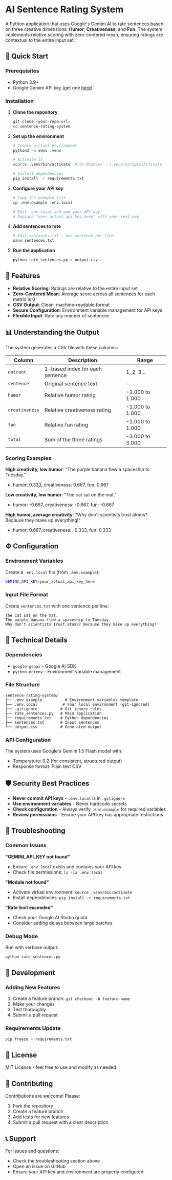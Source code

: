 # AI Sentence Rating System

A Python application that uses Google's Gemini AI to rate sentences based on three creative dimensions: **Humor**, **Creativeness**, and **Fun**. The system implements relative scoring with zero-centered mean, ensuring ratings are contextual to the entire input set.

## 🚀 Quick Start

### Prerequisites
- Python 3.9+
- Google Gemini API key (get one [here](https://aistudio.google.com/app/apikey))

### Installation

1. **Clone the repository**
   ```bash
   git clone <your-repo-url>
   cd sentence-rating-system
   ```

2. **Set up the environment**
   ```bash
   # Create virtual environment
   python3 -m venv .venv
   
   # Activate it
   source .venv/bin/activate  # On Windows: .\.venv\Scripts\Activate
   
   # Install dependencies
   pip install -r requirements.txt
   ```

3. **Configure your API key**
   ```bash
   # Copy the example file
   cp .env.example .env.local
   
   # Edit .env.local and add your API key
   # Replace "your_actual_api_key_here" with your real key
   ```

4. **Add sentences to rate**
   ```bash
   # Edit sentences.txt - one sentence per line
   nano sentences.txt
   ```

5. **Run the application**
   ```bash
   python rate_sentences.py > output.csv
   ```

## 🎯 Features

- **Relative Scoring**: Ratings are relative to the entire input set
- **Zero-Centered Mean**: Average score across all sentences for each metric is 0
- **CSV Output**: Clean, machine-readable format
- **Secure Configuration**: Environment variable management for API keys
- **Flexible Input**: Rate any number of sentences

## 📊 Understanding the Output

The system generates a CSV file with these columns:

| Column | Description | Range |
|--------|-------------|--------|
| `entrant` | 1-based index for each sentence | 1, 2, 3... |
| `sentence` | Original sentence text | - |
| `humor` | Relative humor rating | -1.000 to 1.000 |
| `creativeness` | Relative creativeness rating | -1.000 to 1.000 |
| `fun` | Relative fun rating | -1.000 to 1.000 |
| `total` | Sum of the three ratings | -3.000 to 3.000 |

### Scoring Examples

**High creativity, low humor**: "The purple banana flew a spaceship to Tuesday."
- humor: 0.333, creativeness: 0.667, fun: 0.667

**Low creativity, low humor**: "The cat sat on the mat."
- humor: -0.667, creativeness: -0.667, fun: -0.667

**High humor, average creativity**: "Why don't scientists trust atoms? Because they make up everything!"
- humor: 0.667, creativeness: -0.333, fun: 0.333

## ⚙️ Configuration

### Environment Variables
Create a `.env.local` file (from `.env.example`):

```bash
GEMINI_API_KEY=your_actual_api_key_here
```

### Input File Format
Create `sentences.txt` with one sentence per line:

```
The cat sat on the mat.
The purple banana flew a spaceship to Tuesday.
Why don't scientists trust atoms? Because they make up everything!
```

## 🔧 Technical Details

### Dependencies
- `google-genai` - Google AI SDK
- `python-dotenv` - Environment variable management

### File Structure
```
sentence-rating-system/
├── .env.example          # Environment variables template
├── .env.local           # Your local environment (git-ignored)
├── .gitignore          # Git ignore rules
├── rate_sentences.py   # Main application
├── requirements.txt    # Python dependencies
├── sentences.txt       # Input sentences
└── output.csv          # Generated output
```

### API Configuration
The system uses Google's Gemini 1.5 Flash model with:
- Temperature: 0.2 (for consistent, structured output)
- Response format: Plain text CSV

## 🛡️ Security Best Practices

- **Never commit API keys** - `.env.local` is in `.gitignore`
- **Use environment variables** - Never hardcode secrets
- **Check configuration** - Always verify `.env.example` for required variables
- **Review permissions** - Ensure your API key has appropriate restrictions

## 🐛 Troubleshooting

### Common Issues

**"GEMINI_API_KEY not found"**
- Ensure `.env.local` exists and contains your API key
- Check file permissions: `ls -la .env.local`

**"Module not found"**
- Activate virtual environment: `source .venv/bin/activate`
- Install dependencies: `pip install -r requirements.txt`

**"Rate limit exceeded"**
- Check your Google AI Studio quota
- Consider adding delays between large batches

### Debug Mode
Run with verbose output:
```bash
python rate_sentences.py
```

## 📝 Development

### Adding New Features
1. Create a feature branch: `git checkout -b feature-name`
2. Make your changes
3. Test thoroughly
4. Submit a pull request

### Requirements Update
```bash
pip freeze > requirements.txt
```

## 📄 License
MIT License - feel free to use and modify as needed.

## 🤝 Contributing
Contributions are welcome! Please:
1. Fork the repository
2. Create a feature branch
3. Add tests for new features
4. Submit a pull request with a clear description

## 📞 Support
For issues and questions:
- Check the troubleshooting section above
- Open an issue on GitHub
- Ensure your API key and environment are properly configured